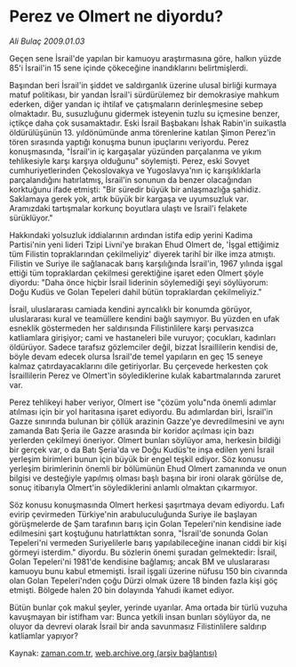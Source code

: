 # Perez ve Olmert ne diyordu?

*Ali Bulaç 2009.01.03*

<tr><td class="metin" colspan="2" style="padding-top: 20px; padding-left: 5px; padding-right: 10px;">Geçen sene İsrail'de yapılan bir kamuoyu araştırmasına göre, halkın yüzde 85'i İsrail'in 15 sene içinde çökeceğine inandıklarını belirtmişlerdi.</td></tr><tr><td class="metin" colspan="2" style="padding-top: 20px; padding-left: 5px; padding-right: 10px;"><p> Başından beri İsrail'in şiddet ve saldırganlık üzerine ulusal birliği kurmaya matuf politikası, bir yandan İsrail'i sürdürülemez bir demokrasiye mahkum ederken, diğer yandan iç ihtilaf ve çatışmaların derinleşmesine sebep olmaktadır. Bu, susuzluğunu gidermek isteyenin tuzlu su içmesine benzer, içtikçe daha çok susamaktadır. Eski İsrail Başbakanı İshak Rabin'in suikastla öldürülüşünün 13. yıldönümünde anma törenlerine katılan Şimon Perez'in tören sırasında yaptığı konuşma bunun ipuçlarını veriyordu. Perez konuşmasında, "İsrail'in iç kargaşalar yüzünden parçalanma ve yıkım tehlikesiyle karşı karşıya olduğunu" söylemişti. Perez, eski Sovyet cumhuriyetlerinden Çekoslovakya ve Yugoslavya'nın iç karışıklıklarla parçalandığını hatırlatmış, İsrail'in sonunun da benzer olacağından korktuğunu ifade etmişti: "Bir süredir büyük bir anlaşmazlığa şahidiz. Saklamaya gerek yok, artık büyük bir kargaşa ve uyumsuzluk var. Aramızdaki tartışmalar korkunç boyutlara ulaştı ve İsrail'i felakete sürüklüyor." 
<p>Hakkındaki yolsuzluk iddialarının ardından istifa edip yerini Kadima Partisi'nin yeni lideri Tzipi Livni'ye bırakan Ehud Olmert de, 'İşgal ettiğimiz tüm Filistin topraklarından çekilmeliyiz' diyerek tarihî bir ilke imza atmıştı. Filistin ve Suriye ile sağlanacak barış karşılığında İsrail'in, 1967 yılında işgal ettiği tüm topraklardan çekilmesi gerektiğine işaret eden Olmert şöyle diyordu: "Daha önce hiçbir İsrail liderinin söylemediği şeyi söylüyorum: Doğu Kudüs ve Golan Tepeleri dahil bütün topraklardan çekilmeliyiz."
<p>İsrail, uluslararası camiada kendini ayrıcalıklı bir konumda görüyor, uluslararası kural ve teamüllere kendini bağlı saymıyor. Bu yüzden en ufak esneklik göstermeden her saldırısında Filistinlilere karşı pervasızca katliamlara girişiyor; cami ve hastaneleri bile vuruyor; çocukları, kadınları öldürüyor. Sadece tarafsız gözlemciler değil, bizzat İsraillilerin kendisi de, böyle devam edecek olursa İsrail'de temel yapıların en geç 15 seneye kalmaz çatırdayacaklarını dile getiriyorlar. Bu çerçevede herkesten çok İsraillilerin Perez ve Olmert'in söylediklerine kulak kabartmalarında zaruret var.
<p>Perez tehlikeyi haber veriyor, Olmert ise "çözüm yolu"nda önemli adımlar atılması için bir yol haritasına işaret ediyordu. Bu adımlardan biri, İsrail'in Gazze sınırında bulunan bir çöllük arazinin Gazze'ye devredilmesini ve aynı zamanda Batı Şeria ile Gazze arasında bir koridor açılması için bazı yerlerden çekilmeyi öneriyor. Olmert bunları söylüyor ama, herkesin bildiği bir gerçek var, o da Batı Şeria'da ve Doğu Kudüs'te inşa edilen yeni İsrail yerleşim birimleri bunun için büyük bir engel teşkil ediyor. Söz konusu yerleşim birimlerinin önemli bir bölümünün Ehud Olmert zamanında ve onun bilgisi ve desteğiyle yapılmış olması başlı başına bir ironi olarak görülse de, sonuç itibarıyla Olmert'in söylediklerini anlamlı olmaktan çıkarmıyor.
<p>Söz konusu konuşmasında Olmert herkesi şaşırtmaya devam ediyordu. Lafı evirip çevirmeden Türkiye'nin arabuluculuğunda Suriye ile başlayan görüşmelerde de Şam tarafının barış için Golan Tepeleri'nin kendisine iade edilmesini şart koştuğunu hatırlattıktan sonra, "İsrail'de sonunda Golan Tepeleri'ni vermeden Suriyelilerle barış yapılabileceğine inanan ciddi bir kişi görmeyi isterdim." diyordu. Bu sözlerin önemi şuradan gelmektedir: İsrail, Golan Tepeleri'ni 1981'de kendisine bağlamış; ancak BM ve uluslararası kamuoyu bunu kabul etmemişti. İsrail işgali üzerine nüfusu 150 bin civarında olan Golan Tepeleri'nden çoğu Dürzi olmak üzere 18 binden fazla kişi göç etmişti. Bölgede halen 20 bin dolayında Yahudi ikamet ediyor. 
<p>Bütün bunlar çok makul şeyler, yerinde uyarılar. Ama ortada bir türlü vuzuha kavuşmayan bir istifham var: Bunca yetkili insan bunları söylüyor da, ne oluyor da devrevi olarak İsrail bir anda savunmasız Filistinlilere saldırıp katliamlar yapıyor?<br/></p></p></p></p></p></p></td></tr>

Kaynak: [zaman.com.tr](http://zaman.com.tr/yazar.do?yazino=791171), [web.archive.org (arşiv bağlantısı)](http://web.archive.org/web/20090319132556/http://zaman.com.tr:80/yazar.do?yazino=791171)
